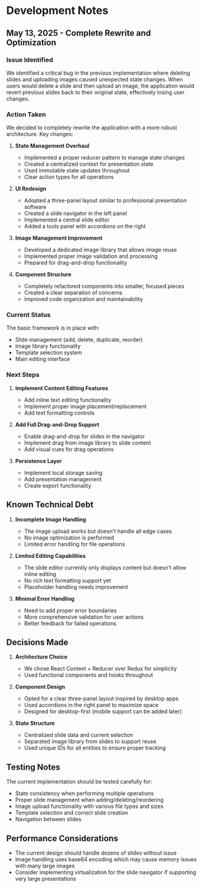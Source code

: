 # Development Notes

## May 13, 2025 - Complete Rewrite and Optimization

### Issue Identified
We identified a critical bug in the previous implementation where deleting slides and uploading images caused unexpected state changes. When users would delete a slide and then upload an image, the application would revert previous slides back to their original state, effectively losing user changes.

### Action Taken
We decided to completely rewrite the application with a more robust architecture. Key changes:

1. **State Management Overhaul**
   - Implemented a proper reducer pattern to manage state changes
   - Created a centralized context for presentation state
   - Used immutable state updates throughout
   - Clear action types for all operations

2. **UI Redesign**
   - Adopted a three-panel layout similar to professional presentation software
   - Created a slide navigator in the left panel
   - Implemented a central slide editor
   - Added a tools panel with accordions on the right

3. **Image Management Improvement**
   - Developed a dedicated image library that allows image reuse
   - Implemented proper image validation and processing
   - Prepared for drag-and-drop functionality

4. **Component Structure**
   - Completely refactored components into smaller, focused pieces
   - Created a clear separation of concerns
   - Improved code organization and maintainability

### Current Status
The basic framework is in place with:
- Slide management (add, delete, duplicate, reorder)
- Image library functionality
- Template selection system
- Main editing interface

### Next Steps
1. **Implement Content Editing Features**
   - Add inline text editing functionality
   - Implement proper image placement/replacement
   - Add text formatting controls

2. **Add Full Drag-and-Drop Support**
   - Enable drag-and-drop for slides in the navigator
   - Implement drag from image library to slide content
   - Add visual cues for drag operations

3. **Persistence Layer**
   - Implement local storage saving
   - Add presentation management
   - Create export functionality

## Known Technical Debt

1. **Incomplete Image Handling**
   - The image upload works but doesn't handle all edge cases
   - No image optimization is performed
   - Limited error handling for file operations

2. **Limited Editing Capabilities**
   - The slide editor currently only displays content but doesn't allow inline editing
   - No rich text formatting support yet
   - Placeholder handling needs improvement

3. **Minimal Error Handling**
   - Need to add proper error boundaries
   - More comprehensive validation for user actions
   - Better feedback for failed operations

## Decisions Made

1. **Architecture Choice**
   - We chose React Context + Reducer over Redux for simplicity
   - Used functional components and hooks throughout

2. **Component Design**
   - Opted for a clear three-panel layout inspired by desktop apps
   - Used accordions in the right panel to maximize space
   - Designed for desktop-first (mobile support can be added later)

3. **State Structure**
   - Centralized slide data and current selection
   - Separated image library from slides to support reuse
   - Used unique IDs for all entities to ensure proper tracking

## Testing Notes

The current implementation should be tested carefully for:
- State consistency when performing multiple operations
- Proper slide management when adding/deleting/reordering
- Image upload functionality with various file types and sizes
- Template selection and correct slide creation
- Navigation between slides

## Performance Considerations

- The current design should handle dozens of slides without issue
- Image handling uses base64 encoding which may cause memory issues with many large images
- Consider implementing virtualization for the slide navigator if supporting very large presentations
